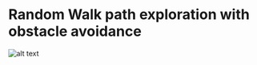# Random Walk path exploration with obstacle avoidance
![alt text](https://github.com/mehhdiii/RRT-Path-Planning-with-Obstacle-Avoidance/blob/main/algo_output.png)
